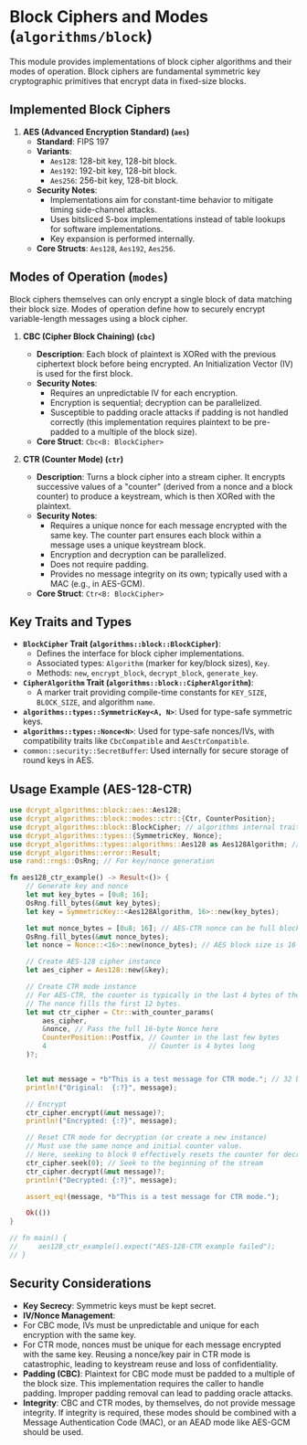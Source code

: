 # Block Ciphers and Modes (`algorithms/block`)

This module provides implementations of block cipher algorithms and their modes of operation. Block ciphers are fundamental symmetric key cryptographic primitives that encrypt data in fixed-size blocks.

## Implemented Block Ciphers

1.  **AES (Advanced Encryption Standard) (`aes`)**
    *   **Standard**: FIPS 197
    *   **Variants**:
        *   `Aes128`: 128-bit key, 128-bit block.
        *   `Aes192`: 192-bit key, 128-bit block.
        *   `Aes256`: 256-bit key, 128-bit block.
    *   **Security Notes**:
        *   Implementations aim for constant-time behavior to mitigate timing side-channel attacks.
        *   Uses bitsliced S-box implementations instead of table lookups for software implementations.
        *   Key expansion is performed internally.
    *   **Core Structs**: `Aes128`, `Aes192`, `Aes256`.

## Modes of Operation (`modes`)

Block ciphers themselves can only encrypt a single block of data matching their block size. Modes of operation define how to securely encrypt variable-length messages using a block cipher.

1.  **CBC (Cipher Block Chaining) (`cbc`)**
    *   **Description**: Each block of plaintext is XORed with the previous ciphertext block before being encrypted. An Initialization Vector (IV) is used for the first block.
    *   **Security Notes**:
        *   Requires an unpredictable IV for each encryption.
        *   Encryption is sequential; decryption can be parallelized.
        *   Susceptible to padding oracle attacks if padding is not handled correctly (this implementation requires plaintext to be pre-padded to a multiple of the block size).
    *   **Core Struct**: `Cbc<B: BlockCipher>`

2.  **CTR (Counter Mode) (`ctr`)**
    *   **Description**: Turns a block cipher into a stream cipher. It encrypts successive values of a "counter" (derived from a nonce and a block counter) to produce a keystream, which is then XORed with the plaintext.
    *   **Security Notes**:
        *   Requires a unique nonce for each message encrypted with the same key. The counter part ensures each block within a message uses a unique keystream block.
        *   Encryption and decryption can be parallelized.
        *   Does not require padding.
        *   Provides no message integrity on its own; typically used with a MAC (e.g., in AES-GCM).
    *   **Core Struct**: `Ctr<B: BlockCipher>`

## Key Traits and Types

-   **`BlockCipher` Trait (`algorithms::block::BlockCipher`)**:
    *   Defines the interface for block cipher implementations.
    *   Associated types: `Algorithm` (marker for key/block sizes), `Key`.
    *   Methods: `new`, `encrypt_block`, `decrypt_block`, `generate_key`.
-   **`CipherAlgorithm` Trait (`algorithms::block::CipherAlgorithm`)**:
    *   A marker trait providing compile-time constants for `KEY_SIZE`, `BLOCK_SIZE`, and algorithm `name`.
-   **`algorithms::types::SymmetricKey<A, N>`**: Used for type-safe symmetric keys.
-   **`algorithms::types::Nonce<N>`**: Used for type-safe nonces/IVs, with compatibility traits like `CbcCompatible` and `AesCtrCompatible`.
-   `common::security::SecretBuffer`: Used internally for secure storage of round keys in AES.

## Usage Example (AES-128-CTR)

```rust
use dcrypt_algorithms::block::aes::Aes128;
use dcrypt_algorithms::block::modes::ctr::{Ctr, CounterPosition};
use dcrypt_algorithms::block::BlockCipher; // algorithms internal trait
use dcrypt_algorithms::types::{SymmetricKey, Nonce};
use dcrypt_algorithms::types::algorithms::Aes128 as Aes128Algorithm; // Marker
use dcrypt_algorithms::error::Result;
use rand::rngs::OsRng; // For key/nonce generation

fn aes128_ctr_example() -> Result<()> {
    // Generate key and nonce
    let mut key_bytes = [0u8; 16];
    OsRng.fill_bytes(&mut key_bytes);
    let key = SymmetricKey::<Aes128Algorithm, 16>::new(key_bytes);

    let mut nonce_bytes = [0u8; 16]; // AES-CTR nonce can be full block size
    OsRng.fill_bytes(&mut nonce_bytes);
    let nonce = Nonce::<16>::new(nonce_bytes); // AES block size is 16

    // Create AES-128 cipher instance
    let aes_cipher = Aes128::new(&key);

    // Create CTR mode instance
    // For AES-CTR, the counter is typically in the last 4 bytes of the nonce-counter block.
    // The nonce fills the first 12 bytes.
    let mut ctr_cipher = Ctr::with_counter_params(
        aes_cipher,
        &nonce, // Pass the full 16-byte Nonce here
        CounterPosition::Postfix, // Counter in the last few bytes
        4                         // Counter is 4 bytes long
    )?;


    let mut message = *b"This is a test message for CTR mode."; // 32 bytes, 2 blocks
    println!("Original:  {:?}", message);

    // Encrypt
    ctr_cipher.encrypt(&mut message)?;
    println!("Encrypted: {:?}", message);

    // Reset CTR mode for decryption (or create a new instance)
    // Must use the same nonce and initial counter value.
    // Here, seeking to block 0 effectively resets the counter for decryption.
    ctr_cipher.seek(0); // Seek to the beginning of the stream
    ctr_cipher.decrypt(&mut message)?;
    println!("Decrypted: {:?}", message);

    assert_eq!(message, *b"This is a test message for CTR mode.");

    Ok(())
}

// fn main() {
//     aes128_ctr_example().expect("AES-128-CTR example failed");
// }
```

## Security Considerations

-   **Key Secrecy**: Symmetric keys must be kept secret.
-   **IV/Nonce Management**:
-   For CBC mode, IVs must be unpredictable and unique for each encryption with the same key.
-   For CTR mode, nonces must be unique for each message encrypted with the same key. Reusing a nonce/key pair in CTR mode is catastrophic, leading to keystream reuse and loss of confidentiality.
-   **Padding (CBC)**: Plaintext for CBC mode must be padded to a multiple of the block size. This implementation requires the caller to handle padding. Improper padding removal can lead to padding oracle attacks.
-   **Integrity**: CBC and CTR modes, by themselves, do not provide message integrity. If integrity is required, these modes should be combined with a Message Authentication Code (MAC), or an AEAD mode like AES-GCM should be used.